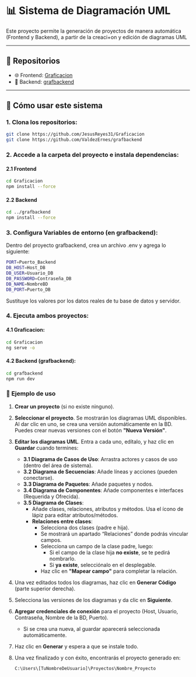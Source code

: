 # 📊 Sistema de Diagramación UML

Este proyecto permite la generación de proyectos de manera automática (Frontend y Backend), a partir de la creaci+on y edición de diagramas UML

---
## 📁 Repositorios

- 🌐 Frontend: [Graficacion](https://github.com/JesusReyes31/Graficacion)
- 🔧 Backend: [grafbackend](https://github.com/ValdezErnes/grafbackend)

----
## 🚀 Cómo usar este sistema

### 1. **Clona los repositorios:**

```bash
git clone https://github.com/JesusReyes31/Graficacion
git clone https://github.com/ValdezErnes/grafbackend

```

### 2. **Accede a la carpeta del proyecto e instala dependencias:**
#### 2.1 Frontend
```bash
cd Graficacion
npm install --force
```
#### 2.2 Backend
```bash
cd ../grafbackend
npm install --force
```

### 3. **Configura Variables de entorno (en grafbackend):**
Dentro del proyecto grafbackend, crea un archivo .env y agrega lo siguiente:

```bash 
PORT=Puerto_Backend
DB_HOST=Host_DB
DB_USER=Usuario_DB
DB_PASSWORD=Contraseña_DB
DB_NAME=NombreBD
DB_PORT=Puerto_DB
```
Sustituye los valores por los datos reales de tu base de datos y servidor.

### 4. **Ejecuta ambos proyectos:**
#### 4.1 Graficacion:
```bash
cd Graficacion
ng serve -o
```

#### 4.2 Backend (grafbackend):
```bash
cd grafbackend
npm run dev
```


### 🧪 Ejemplo de uso

1. **Crear un proyecto** (si no existe ninguno).
2. **Seleccionar el proyecto**. Se mostrarán los diagramas UML disponibles. Al dar clic en uno, se crea una versión automáticamente en la BD. Puedes crear nuevas versiones con el botón **"Nueva Versión"**.
3. **Editar los diagramas UML**. Entra a cada uno, edítalo, y haz clic en **Guardar** cuando termines:
   - **3.1 Diagrama de Casos de Uso**: Arrastra actores y casos de uso (dentro del área de sistema).
   - **3.2 Diagrama de Secuencias**: Añade líneas y acciones (pueden conectarse).
   - **3.3 Diagrama de Paquetes**: Añade paquetes y nodos.
   - **3.4 Diagrama de Componentes**: Añade componentes e interfaces (Requerida y Ofrecida).
   - **3.5 Diagrama de Clases**:
     - Añade clases, relaciones, atributos y métodos. Usa el ícono de lápiz para editar atributos/métodos.
     - **Relaciones entre clases**:
       - Selecciona dos clases (padre e hija).
       - Se mostrará un apartado “Relaciones” donde podrás vincular campos.
       - Selecciona un campo de la clase padre, luego:
         - Si el campo de la clase hija **no existe**, se te pedirá nombrarlo.
         - Si **ya existe**, selecciónalo en el desplegable.
       - Haz clic en **"Mapear campo"** para completar la relación.
4. Una vez editados todos los diagramas, haz clic en **Generar Código** (parte superior derecha).
5. Selecciona las versiones de los diagramas y da clic en **Siguiente**.
6. **Agregar credenciales de conexión** para el proyecto (Host, Usuario, Contraseña, Nombre de la BD, Puerto).
   - Si se crea una nueva, al guardar aparecerá seleccionada automáticamente.
7. Haz clic en **Generar** y espera a que se instale todo.
8. Una vez finalizado y con éxito, encontrarás el proyecto generado en:

   ```
   C:\Users\[TuNombreDeUsuario]\Proyectos\Nombre_Proyecto
   ```
